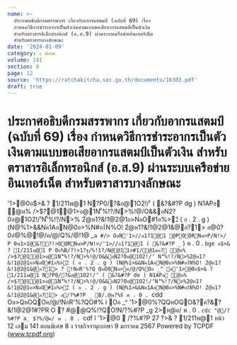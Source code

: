 ```yaml
---
name: >-
  ประกาศอธิบดีกรมสรรพากร เกี่ยวกับอากรแสตมป์ (ฉบับที่ 69) เรื่อง
  กำหนดวิธีการชำระอากรเป็นตัวเงินตามแบบขอเสียอากรแสตมป์เป็นตัวเงิน
  สำหรับตราสารอิเล็กทรอนิกส์ (อ.ส.9) ผ่านระบบเครือข่ายอินเทอร์เน็ต
  สำหรับตราสารบางลักษณะ
date: '2024-01-09'
category: ง พิเศษ
volume: 141
section: 8
page: 12
source: 'https://ratchakitcha.soc.go.th/documents/16303.pdf'
draft: true
---
```


# ประกาศอธิบดีกรมสรรพากร เกี่ยวกับอากรแสตมป์ (ฉบับที่ 69) เรื่อง กำหนดวิธีการชำระอากรเป็นตัวเงินตามแบบขอเสียอากรแสตมป์เป็นตัวเงิน สำหรับตราสารอิเล็กทรอนิกส์ (อ.ส.9) ผ่านระบบเครือข่ายอินเทอร์เน็ต สำหรับตราสารบางลักษณะ

'1>@0อ$>& ? 1/211พ@1 N?P0/?&อ@1O2!/'์ ( &?&#?P dg ) N1APอ ํ@ห% />$?@1ํ@1>อ@1N'็%!?/N>%!@/O&&อN2?0อ@1O2!/'์N'็%!?/N>% 2ํ@ห1?&!1@2@1อ>NลO#1อ%>2์ ( อ . 2 . g ) (N@%1>&&Nค1AอN@0อ>%N#อ1์N%O! 2ํ@ห1?&!1@2@1&@ล?1> อ@0?0อํ@%@!@/ค/@/Q%/@!1@ _`a #/> OหN'1>//ล1?1@1 @POORNพ>P/N!>/ P 0พ1>1@&??!>OORNพ>P/N!>/'1>//ล1?1@1 ( &?&#?P _` ) พ . 0 . `bge อ$>& ? 1/211พ@1 P 0อ%B/?!>1?ฐ/%!1?/N@@11>#1/@1คล? ํ@ห% />$?@1ํ@1>อ@1N'็%!?/N>%!@/O&&อN2?0อ@1O2!/'์ N'็%!?/N>%2ํ@ห1?&!1@2@1อ>NลO#1อ%>2์ ( อ . 2 . g ) (N@%1>&&Nค1AอN@0อ>%N#อ1์N%O! 2ํ@ห1?&!1@2@1&@ล?1> ? !NอR'%?Q QหO0Nล>ค/@/Q%Oอ _^ อ'1>@0อ$>& ? 1/211พ@1 N?P0/?&อ@1O2!/'์ ( &?&#?P de ) N1APอ ํ@ห% />$?@1ํ@1>อ@1N'็%!?/N>%!@/O&&อN2?0อ@1O2!/'์N'็%!?/N>%2ํ@ห1?&!1@2@1อ>NลO#1อ%>2์ ( อ . 2 . g ) (N@%1>&&Nค1AอN@0อ>%N#อ1์N%O! 2ํ@ห1?&!1@2@1&@ล?1> ล/?%#?P _ B/.@พ?%$์ พ . 0 . `cdd Oล>QหOQOค/@/!NอR'%?QO#% ì Oอ _^ '1>@0%?QQหOQO&?ค?&?&!1@2@1#?PR O ? #ํ@@Q%!?QO!N/?%#?P _g 2>ห@ค/ พ . 0 . `cdc "@/?%#?P a_ $?%/@ค/ พ . 0 . `cdf î '1>@0  /?%#?P 27 $?%/@ค/ พ . 0 . `c 66 Bล0@ !?%!>N!/># อ$>& ? 1/211พ@1 หน้า 12 เลม 141 ตอนพิเศษ 8 ง ราชกิจจานุเบกษา 9 มกราคม 2567 Powered by TCPDF (www.tcpdf.org)
